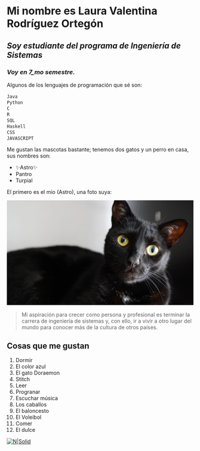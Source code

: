 # Mi nombre es Laura Valentina Rodríguez Ortegón
## _Soy estudiante del programa de Ingeniería de Sistemas_
### __*Voy en 7_mo semestre.*__

Algunos de los lenguajes de programación que sé son:
```
Java
Python
C 
R
SQL
Haskell
CSS
JAVASCRIPT
```

Me gustan las mascotas bastante; tenemos dos gatos y un perro en casa, sus nombres son:
- ✨Astro✨
- Pantro
- Turpial

El primero es el mio (Astro), una foto suya:

<img src="astro.jpeg" alt="astro" width="500"/>

> Mi aspiración para crecer como persona y profesional es terminar la carrera de ingeniería 
> de sistemas y, con ello, ir a vivir a otro lugar del mundo para conocer más de la cultura 
> de otros países.

## Cosas que me gustan 
1. Dormir
2. El color azul 
3. El gato Doraemon
4. Stitch
5. Leer
6. Progranar 
7. Escuchar música
8. Los caballos
9. El baloncesto
10. El Voleibol
11. Comer
12. El dulce

[![N|Solid](https://imagenesparapeques.com/wp-content/uploads/2019/12/Logo-Stitch.png)](https://co.pinterest.com/pin/498914464943811650/)

